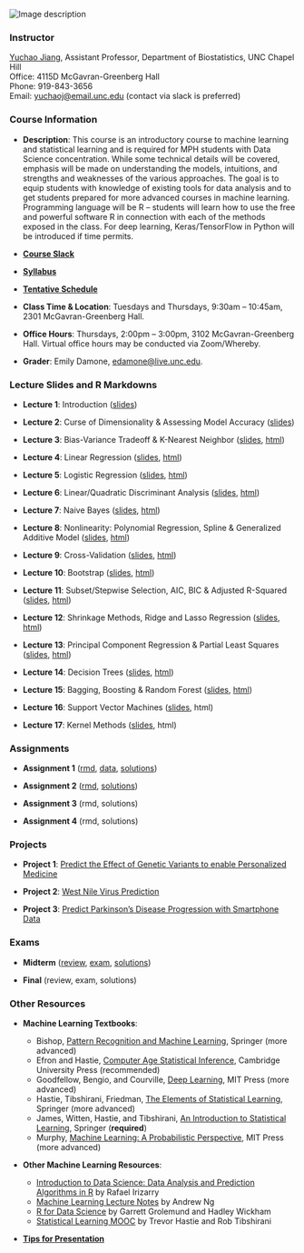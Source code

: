 ![Image description](https://github.com/yuchaojiang/BIOS635/blob/master/Title.png)

### Instructor

[Yuchao Jiang](https://yuchaojiang.github.io/), Assistant Professor, Department of Biostatistics, UNC Chapel Hill<br /> 
Office: 4115D McGavran-Greenberg Hall<br /> 
Phone:  919-843-3656<br /> 
Email:  yuchaoj@email.unc.edu (contact via slack is preferred)

### Course Information

* **Description**: This course is an introductory course to machine learning and statistical learning and is required for MPH students with Data Science concentration. While some technical details will be covered, emphasis will be made on understanding the models, intuitions, and strengths and weaknesses of the various approaches. The goal is to equip students with knowledge of existing tools for data analysis and to get students prepared for more advanced courses in machine learning. Programming language will be R – students will learn how to use the free and powerful software R in connection with each of the methods exposed in the class. For deep learning, Keras/TensorFlow in Python will be introduced if time permits.

* **[Course Slack](https://bios635.slack.com)**

* **[Syllabus](https://www.dropbox.com/s/o7bu8kg1lcv74tc/BIOS%20635_Intro%20Machine%20Learning_Syllabus_v1.pdf?dl=0)**

* **[Tentative Schedule](https://www.dropbox.com/s/75e4jzkr52i2qa2/CourseSchedule.pdf?dl=0)**

* **Class Time & Location**: Tuesdays and Thursdays, 9:30am – 10:45am, 2301 McGavran-Greenberg Hall.

* **Office Hours**: Thursdays, 2:00pm – 3:00pm, 3102 McGavran-Greenberg Hall. Virtual office hours may be conducted via Zoom/Whereby.

* **Grader**: Emily Damone, edamone@live.unc.edu.

### Lecture Slides and R Markdowns

* **Lecture 1**: Introduction ([slides](https://www.dropbox.com/s/erbn3lwwlklwo1f/Lecture_1_Intro.pdf?dl=0))

* **Lecture 2**: Curse of Dimensionality & Assessing Model Accuracy ([slides](https://www.dropbox.com/s/xvfnghxxyvo29r9/Lecture_2_curse_of_dimensionality_model_assessment.pdf?dl=0))

* **Lecture 3**: Bias-Variance Tradeoff & K-Nearest Neighbor ([slides](https://www.dropbox.com/s/b18vww2jryeqzvd/Lecture_3_knn_bias_variance.pdf?dl=0), [html](https://www.dropbox.com/s/b2ief97dq8pgp6s/KNN.html?dl=0))

* **Lecture 4**: Linear Regression ([slides](https://www.dropbox.com/s/kvbxaxijkx6li39/Lecture_4_linear_regression.pdf?dl=0), [html](https://www.dropbox.com/s/r0qgml0d2ccs0kp/Linear_Regression.html?dl=0))

* **Lecture 5**: Logistic Regression ([slides](https://www.dropbox.com/s/03rlp16nxcla9dc/Lecture_5_logistic_regression.pdf?dl=0), [html](https://www.dropbox.com/s/y9dy3q0dk8fc4i6/Logistic_Regression.html?dl=0))

* **Lecture 6**: Linear/Quadratic Discriminant Analysis ([slides](https://www.dropbox.com/s/t5588cr489wbmna/Lecture_6_LDA_QDA.pdf?dl=0), [html](https://www.dropbox.com/s/23jhtilj995ncjt/Discriminant_Analysis.html?dl=0))

* **Lecture 7**: Naive Bayes ([slides](https://www.dropbox.com/s/xblwqsd2gx5m89u/Lecture_7_Naive_Bayes.pdf?dl=0), [html](https://www.dropbox.com/s/52a4kenmzb8q7p9/Discriminant_Analysis_Naive_Bayes.html?dl=0))

* **Lecture 8**: Nonlinearity: Polynomial Regression, Spline & Generalized Additive Model ([slides](https://www.dropbox.com/s/qv0agbhjwr7wjhk/Lecture_8_Nonlinearity_Polynomial_Splines.pdf?dl=0), [html](https://www.dropbox.com/s/p205xa6gf7ekzlq/Nonlinearity.html?dl=0))

* **Lecture 9**: Cross-Validation ([slides](https://www.dropbox.com/s/nqb8pn78g816gxz/Lecture_9_Cross_Validation.pdf?dl=0), [html](https://www.dropbox.com/s/19uka0k3esit5c5/Cross_Validation.html?dl=0))

* **Lecture 10**: Bootstrap ([slides](https://www.dropbox.com/s/qi3xfy7chz5ecyh/Lecture_10_Bootstrap.pdf?dl=0), [html](https://www.dropbox.com/s/az716rnneaqstww/Bootstrap.html?dl=0))

* **Lecture 11**: Subset/Stepwise Selection, AIC, BIC & Adjusted R-Squared ([slides](https://www.dropbox.com/s/7jl5b11froj32ub/Lecture_11_Foward_Backward_Stepwise_Selection.pdf?dl=0), [html](https://www.dropbox.com/s/hdjpsmske6xhh5o/Stepwise_Selection.html?dl=0))

* **Lecture 12**: Shrinkage Methods, Ridge and Lasso Regression ([slides](https://www.dropbox.com/s/6wvzif6js0m8mcg/Lecture_12_Ridge_Lasso_Regression.pdf?dl=0), [html](https://www.dropbox.com/s/cd38i8itm6fnt3x/Ridge_Lasso.html?dl=0))

* **Lecture 13**: Principal Component Regression & Partial Least Squares ([slides](https://www.dropbox.com/s/zcnzue0meya4n9l/Lecture_13_Principal_Component_Analysis_Regression.pdf?dl=0), [html](https://www.dropbox.com/s/z4omrh5fs8c7vnf/PCA_PCR.html?dl=0))

* **Lecture 14**: Decision Trees ([slides](https://www.dropbox.com/s/fq4a32v920e6804/Lecture_14_Decision_Trees.pdf?dl=0), [html](https://www.dropbox.com/s/h3m4n0gpv9yndhz/Decision_Trees.html?dl=0))

* **Lecture 15**: Bagging, Boosting & Random Forest ([slides](https://www.dropbox.com/s/6od0gshjxbzczpv/Lecture_15_Bagging_Boosting_Random_Forest.pdf?dl=0), [html](https://www.dropbox.com/s/t1ulv0fd7jayp1n/Bagging_Boosting_Random_Forest.html?dl=0))

* **Lecture 16**: Support Vector Machines ([slides](https://www.dropbox.com/s/7ei01e1v3nlhxie/Lecture_16_Support_Vector_Machines.pdf?dl=0), html)

* **Lecture 17**: Kernel Methods ([slides](https://www.dropbox.com/s/u9q6mo4gsrbwxq4/Lecture_17_Kernel_Methods.pdf?dl=0), html)

### Assignments

* **Assignment 1** ([rmd](https://www.dropbox.com/s/yd9w13iu2d7bzc6/Assignment1.rmd?dl=0), [data](https://www.dropbox.com/s/ql5chsraaa2nkwn/data.zip?dl=0), [solutions](https://www.dropbox.com/s/xxk5l3zq3q45kn2/Assignment1_Solutions.html?dl=0))

* **Assignment 2** ([rmd](https://www.dropbox.com/s/prgksbhtcgsad6w/Assignment2.rmd?dl=0), [solutions](https://www.dropbox.com/s/p90bfmna7k9giss/Assignment2_Solutions.html?dl=0))

* **Assignment 3** (rmd, solutions)

* **Assignment 4** (rmd, solutions)

### Projects

* **Project 1**: [Predict the Effect of Genetic Variants to enable Personalized Medicine](https://www.kaggle.com/c/msk-redefining-cancer-treatment/)

* **Project 2**: [West Nile Virus Prediction](https://www.kaggle.com/c/predict-west-nile-virus/)

* **Project 3**: [Predict Parkinson’s Disease Progression with Smartphone Data](https://www.kaggle.com/c/predicting-parkinson-s-disease-progression-with-smartphone-data)

### Exams

* **Midterm** ([review](https://www.dropbox.com/s/a6z8lbxn1ix52er/Midterm_Review.pdf?dl=0), [exam](https://www.dropbox.com/s/pywi8c8vluk20v0/midterm.pdf?dl=0), [solutions](https://www.dropbox.com/s/koaylbmicgozhqu/midterm_solutions.pdf?dl=0))

* **Final** (review, exam, solutions)

### Other Resources

* **Machine Learning Textbooks**:<br />
  * Bishop, [Pattern Recognition and Machine Learning](https://www.microsoft.com/en-us/research/uploads/prod/2006/01/Bishop-Pattern-Recognition-and-Machine-Learning-2006.pdf), Springer (more advanced)
  * Efron and Hastie, [Computer Age Statistical Inference](https://web.stanford.edu/~hastie/CASI/), Cambridge University Press (recommended)
  * Goodfellow, Bengio, and Courville, [Deep Learning](https://www.deeplearningbook.org/), MIT Press (more advanced)
  * Hastie, Tibshirani, Friedman, [The Elements of Statistical Learning](https://web.stanford.edu/~hastie/ElemStatLearn/), Springer (more advanced)
  * James, Witten, Hastie, and Tibshirani, [An Introduction to Statistical Learning](http://faculty.marshall.usc.edu/gareth-james/ISL/), Springer (**required**)
  * Murphy, [Machine Learning: A Probabilistic Perspective](https://www.cs.ubc.ca/~murphyk/MLbook/), MIT Press (more advanced)

* **Other Machine Learning Resources**:<br />
  * [Introduction to Data Science: Data Analysis and Prediction Algorithms in R](https://rafalab.github.io/dsbook/) by Rafael Irizarry
  * [Machine Learning Lecture Notes](http://cs229.stanford.edu/syllabus.html) by Andrew Ng
  * [R for Data Science](https://r4ds.had.co.nz/) by Garrett Grolemund and Hadley Wickham
  * [Statistical Learning MOOC](https://www.r-bloggers.com/in-depth-introduction-to-machine-learning-in-15-hours-of-expert-videos/) by Trevor Hastie and Rob Tibshirani

* **[Tips for Presentation](https://www.dropbox.com/s/k5ymqz8qflpeskl/Tips_for_presentations.pdf?dl=0)**


